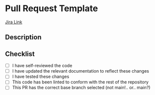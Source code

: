 # Pull Request Template
<!-- Note: Prefix PR title with Jira ticket # if available -->

<!-- If this PR includes breaking changes, uncomment below -->
<!-- <span style="color:red">This PR Includes Breaking Changes</span> -->

[Jira Link](https://www.youtube.com/watch?v=eBGIQ7ZuuiU)

## Description
<!-- Include a summary of the changes made, as well as the context and why these changes/decisions were made (not just what, but why). -->

## Checklist
- [ ] I have self-reviewed the code
- [ ] I have updated the relevant documentation to reflect these changes
- [ ] I have tested these changes 
- [ ] This code has been linted to conform with the rest of the repository <!-- Check for LF/CLRF differences in line ending settings!!! -->
- [ ] This PR has the correct base branch selected (not main!.. or.. main?)
